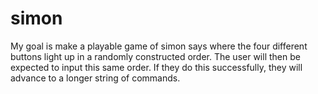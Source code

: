 # simon

My goal is make a playable game of simon says where the four different buttons light up in a randomly constructed order. The user will then be expected to input this same order. If they do this successfully, they will advance to a longer string of commands. 
